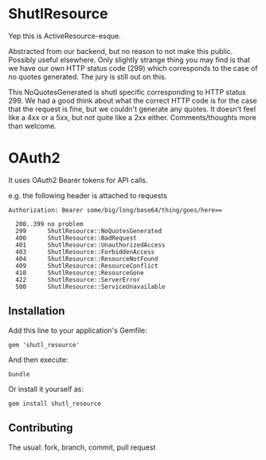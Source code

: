 # ShutlResource

Yep this is ActiveResource-esque.

Abstracted from our backend, but no reason to not make this public. Possibly
useful elsewhere.
Only slightly strange thing you may find is that we have our own HTTP status
code (299) which corresponds to the case of no quotes generated. The jury is
still out on this.

This NoQuotesGenerated is shutl specific corresponding to HTTP status 299.
We had a good think about what the correct HTTP code is for the case that
the request is fine, but we couldn't generate any quotes. It doesn't feel
like a 4xx or a 5xx, but not quite like a 2xx either. Comments/thoughts
more than welcome.

# OAuth2
It uses OAuth2 Bearer tokens for API calls.

e.g. the following header is attached to requests

`
Authorization: Bearer some/big/long/base64/thing/goes/here==
`

```
  200..399 no problem
  299      ShutlResource::NoQuotesGenerated
  400      ShutlResource::BadRequest
  401      ShutlResource::UnauthorizedAccess
  403      ShutlResource::ForbiddenAccess
  404      ShutlResource::ResourceNotFound
  409      ShutlResource::ResourceConflict
  410      ShutlResource::ResourceGone
  422      ShutlResource::ServerError
  500      ShutlResource::ServiceUnavailable
```

## Installation

Add this line to your application's Gemfile:

    gem 'shutl_resource'



And then execute:

```
bundle
```

Or install it yourself as:

```
gem install shutl_resource
```


## Contributing

The usual: fork, branch, commit, pull request
